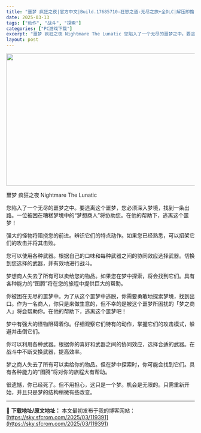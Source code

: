 ```yaml
---
title: "噩梦 疯狂之夜|官方中文|Build.17685710-狂怒之道-无尽之旅+全DLC|解压即撸|"
date: 2025-03-13
tags: ["动作", "战斗", "探索"]
categories: ["PC游戏下载"]
excerpt: "噩梦 疯狂之夜 Nightmare The Lunatic 您陷入了一个无尽的噩梦之中。要逃离这个噩梦，您必须深入梦境，找到一条出路。一位被困在糟糕梦境中的“梦想商人”将协助您。在他的帮助下，逃离这个噩梦！ 强大的怪物将阻挠您的前进。辨识它们的特点动作。如果您已经熟悉，可以招架它们的攻击并将其击败。&hellip;"
layout: post
---
```


<img class="aligncenter size-full wp-image-119372" src="https://sky.sfcrom.com/wp-content/uploads/2025/03/2025031313593344.webp" alt="" width="616" height="353" />

噩梦 疯狂之夜 Nightmare The Lunatic

您陷入了一个无尽的噩梦之中。要逃离这个噩梦，您必须深入梦境，找到一条出路。一位被困在糟糕梦境中的“梦想商人”将协助您。在他的帮助下，逃离这个噩梦！

强大的怪物将阻挠您的前进。辨识它们的特点动作。如果您已经熟悉，可以招架它们的攻击并将其击败。

您可以使用各种武器。根据自己的口味和每种武器之间的协同效应选择武器。切换到您选择的武器，并有效地进行战斗。

梦想商人失去了所有可以卖给您的物品。如果您在梦中探索，将会找到它们。具有各种能力的“图腾”将在您的旅程中提供巨大的帮助。

你被困在无尽的噩梦中。为了从这个噩梦中逃脱，你需要勇敢地探索梦境，找到出口。作为一名商人，你只是来做生意的，但不幸的是被这个噩梦所困扰的「梦之商人」将会帮助你。在他的帮助下，逃离这个噩梦吧！

梦中有强大的怪物阻碍着你。仔细观察它们特有的动作，掌握它们的攻击模式，躲避并击倒它们。

你可以利用各种武器。根据你的喜好和武器之间的协同效应，选择合适的武器。在战斗中不断交换武器，提高效率。

梦之商人失去了所有可以卖给你的物品。但在梦中探索时，你可能会找到它们。具有各种能力的“图腾”将对你的旅程大有帮助。

很遗憾，你已经死了。但不用担心，这只是一个梦。机会是无限的。只需重新开始，并且只是梦的结构稍微有些改变。

---
📖 **下载地址/原文地址：** 本文最初发布于我的博客网站：[https://sky.sfcrom.com/2025/03/119391](https://sky.sfcrom.com/2025/03/119391)

